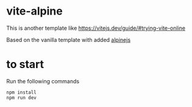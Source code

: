 # vite-alpine

This is another template like
https://vitejs.dev/guide/#trying-vite-online

Based on the vanilla template with added [alpinejs](https://alpinejs.dev/)

# to start

Run the following commands

```
npm install
npm run dev
```
